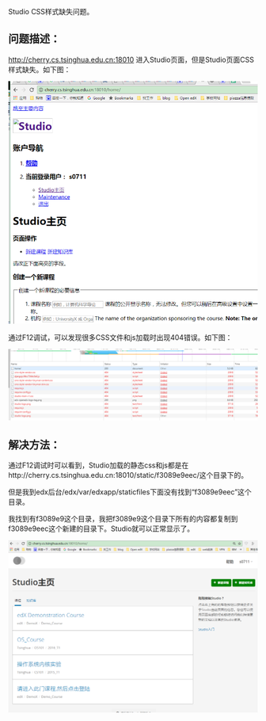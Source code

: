 Studio CSS样式缺失问题。

## 问题描述：
http://cherry.cs.tsinghua.edu.cn:18010 进入Studio页面，但是Studio页面CSS样式缺失。如下图：

![image](https://github.com/jennyzhang8800/mooc-Document/blob/master/pictures/studio_css_lost.png)

通过F12调试，可以发现很多CSS文件和js加载时出现404错误。如下图：

![image](https://github.com/jennyzhang8800/mooc-Document/blob/master/pictures/studio_css_lost_F12.png)

## 解决方法：

通过F12调试时可以看到，Studio加载的静态css和js都是在http://cherry.cs.tsinghua.edu.cn:18010/static/f3089e9eec/这个目录下的。

但是我到edx后台/edx/var/edxapp/staticfiles下面没有找到“f3089e9eec”这个目录。

我找到有f3089e9这个目录，我把f3089e9这个目录下所有的内容都复制到f3089e9eec这个新建的目录下。Studio就可以正常显示了。

![image](https://github.com/jennyzhang8800/mooc-Document/blob/master/pictures/studio_ok.png)
